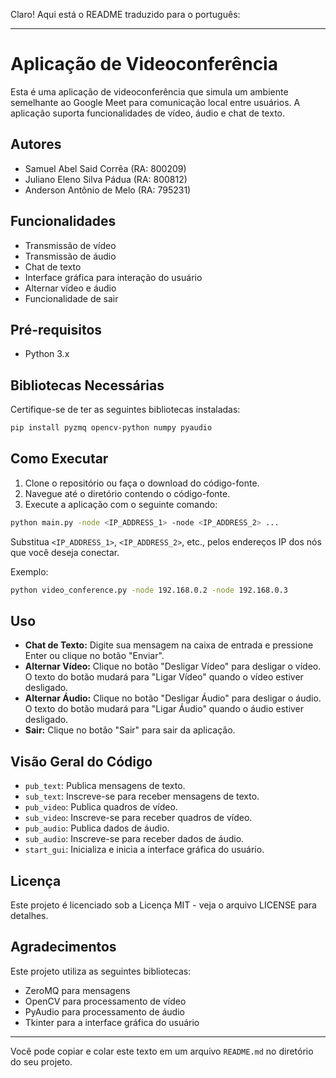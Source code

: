 Claro! Aqui está o README traduzido para o português:

---

# Aplicação de Videoconferência

Esta é uma aplicação de videoconferência que simula um ambiente semelhante ao Google Meet para comunicação local entre usuários. A aplicação suporta funcionalidades de vídeo, áudio e chat de texto.

## Autores

- Samuel Abel Said Corrêa (RA: 800209)
- Juliano Eleno Silva Pádua (RA: 800812)
- Anderson Antônio de Melo (RA: 795231)

## Funcionalidades

- Transmissão de vídeo
- Transmissão de áudio
- Chat de texto
- Interface gráfica para interação do usuário
- Alternar vídeo e áudio
- Funcionalidade de sair

## Pré-requisitos

- Python 3.x

## Bibliotecas Necessárias

Certifique-se de ter as seguintes bibliotecas instaladas:

```bash
pip install pyzmq opencv-python numpy pyaudio
```

## Como Executar

1. Clone o repositório ou faça o download do código-fonte.
2. Navegue até o diretório contendo o código-fonte.
3. Execute a aplicação com o seguinte comando:

```bash
python main.py -node <IP_ADDRESS_1> -node <IP_ADDRESS_2> ...
```

Substitua  `<IP_ADDRESS_1>`, `<IP_ADDRESS_2>`, etc., pelos endereços IP dos nós que você deseja conectar.

Exemplo:

```bash
python video_conference.py -node 192.168.0.2 -node 192.168.0.3
```

## Uso

- **Chat de Texto:** Digite sua mensagem na caixa de entrada e pressione Enter ou clique no botão "Enviar".
- **Alternar Vídeo:** Clique no botão "Desligar Vídeo" para desligar o vídeo. O texto do botão mudará para "Ligar Vídeo" quando o vídeo estiver desligado.
- **Alternar Áudio:** Clique no botão "Desligar Áudio" para desligar o áudio. O texto do botão mudará para "Ligar Áudio" quando o áudio estiver desligado.
- **Sair:** Clique no botão "Sair" para sair da aplicação.

## Visão Geral do Código

- `pub_text`: Publica mensagens de texto.
- `sub_text`: Inscreve-se para receber mensagens de texto.
- `pub_video`: Publica quadros de vídeo.
- `sub_video`: Inscreve-se para receber quadros de vídeo.
- `pub_audio`: Publica dados de áudio.
- `sub_audio`: Inscreve-se para receber dados de áudio.
- `start_gui`: Inicializa e inicia a interface gráfica do usuário.

## Licença

Este projeto é licenciado sob a Licença MIT - veja o arquivo LICENSE para detalhes.

## Agradecimentos

Este projeto utiliza as seguintes bibliotecas:
- ZeroMQ para mensagens
- OpenCV para processamento de vídeo
- PyAudio para processamento de áudio
- Tkinter para a interface gráfica do usuário

---

Você pode copiar e colar este texto em um arquivo `README.md` no diretório do seu projeto.
